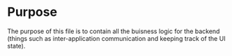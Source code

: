 # Purpose

The purpose of this file is to contain all the buisness logic for the backend (things such as inter-application communication and keeping track of the UI state). 